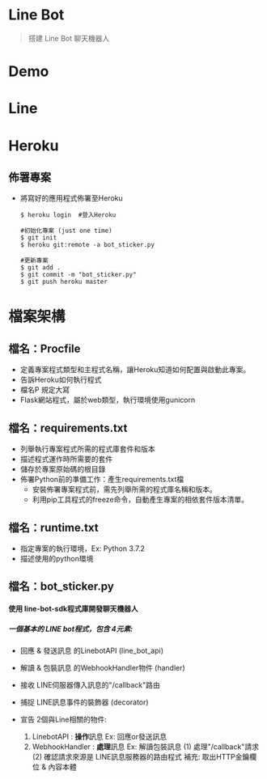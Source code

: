 # Line Bot

> 搭建 Line Bot 聊天機器人

# Demo






# Line



# Heroku

## 佈署專案
* 將寫好的應用程式佈署至Heroku
    ```
    $ heroku login  #登入Heroku

    #初始化專案 (just one time)
    $ git init  
    $ heroku git:remote -a bot_sticker.py

    #更新專案
    $ git add .
    $ git commit -m "bot_sticker.py"
    $ git push heroku master
    ```


# 檔案架構

## 檔名：Procfile
* 定義專案程式類型和主程式名稱，讓Heroku知道如何配置與啟動此專案。
* 告訴Heroku如何執行程式
* 檔名P 規定大寫
* Flask網站程式，屬於web類型，執行環境使用gunicorn





## 檔名：requirements.txt
* 列舉執行專案程式所需的程式庫套件和版本
* 描述程式運作時所需要的套件
* 儲存於專案原始碼的根目錄
* 佈署Python前的準備工作：產生requirements.txt檔
  * 安裝佈署專案程式前，需先列舉所需的程式庫名稱和版本。
  * 利用pip工具程式的freeze命令，自動產生專案的相依套件版本清單。


## 檔名：runtime.txt
* 指定專案的執行環境，Ex: Python 3.7.2
* 描述使用的python環境


## 檔名：bot_sticker.py

#### 使用 line-bot-sdk程式庫開發聊天機器人
##### 一個基本的 LINE bot程式，包含 4元素:
* 回應 & 發送訊息 的LinebotAPI (line_bot_api)
* 解讀 & 包裝訊息 的WebhookHandler物件 (handler)
* 接收 LINE伺服器傳入訊息的"/callback"路由
* 捕捉 LINE訊息事件的裝飾器 (decorator)



* 宣告 2個與Line相關的物件:
  1. LinebotAPI :  **操作**訊息 Ex: 回應or發送訊息
  2. WebhookHandler :  **處理**訊息  Ex: 解讀包裝訊息
     (1) 處理"/callback"請求
     (2) 確認請求來源是 LINE訊息服務器的路由程式
     補充: 取出HTTP金鑰欄位 & 內容本體


